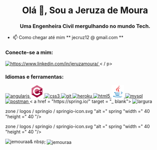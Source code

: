 <h1 align = "center"> Olá 👋, Sou a Jeruza de Moura </h1>
<h3 align = "center"> Uma Engenheira Civil mergulhando no mundo Tech. </h3>

- 📫 Como chegar até mim ** jecruz12 @ gmail.com **

<h3 align = "left"> Conecte-se a mim: </h3>
<p align = "left">
<a href = "https://linkedin.com/in/https://www. linkedin.com/in/jeruzamoura/ "target =" blank "> <img align =" center "src =" https://raw.githubusercontent.com/rahuldkjain/github-profile-readme-generator/neutral-icons/src /images/icons/Social/linked-in-alt.svg "alt =" https://www.linkedin.com/in/jeruzamoura/ "height =" 30 "width =" 40 "/> </a>
< / p>

<h3 align = "left">Idiomas e ferramentas: </h3>
<p align = "left"> <a href="https://angular.io" target="_blank"> <img src = "https://raw.githubusercontent.com/devicons/devicon/master/icons/ angularjs / angularjs-original-wordmark.svg "alt =" angularjs "width =" 40 "height =" 40 "/> </a> <a href =" https://www.w3schools.com/cpp/ "target = "_ blank"> <img src = "https://raw.githubusercontent.com/devicons/devicon/master/icons/cplusplus/cplusplus-original.svg" alt = "cplusplus" width = "40" height = "40 "/> </a> <a href="https://www.w3schools.com/css/" target="_blank"> <img src =" https: //raw.githubusercontent.com / devicons / devicon / master / icons / css3 / css3-original-wordmark.svg "alt =" css3 "width =" 40 "height =" 40 "/> </a> <a href =" https: // git-scm.com/ "target =" _ blank "> <img src =" https://www.vectorlogo.zone/logos/git-scm/git-scm-icon.svg "alt =" git "width =" 40 "height =" 40 "/> </a> <a href="https://heroku.com" target="_blank"> <img src =" https://www.vectorlogo.zone/logos/heroku /heroku-icon.svg "alt =" heroku "width =" 40 "height =" 40 "/> </a> <a href =" https://www.w3.org/html/ "target =" _ em branco "> <img src =" https: //raw.githubusercontent.com / devicons / devicon / master / icons / html5 / html5-original-wordmark.svg "alt =" html5 "width =" 40 "height =" 40 "/> </a> <a href =" https: // www.java.com "target =" _ blank "> <img src =" https://raw.githubusercontent.com/devicons/devicon/master/icons/java/java-original.svg "alt =" java "width = "40" height = "40" /> </a> <a href="https://www.mysql.com/" target="_blank"> <img src = "https://raw.githubusercontent.com /devicons/devicon/master/icons/mysql/mysql-original-wordmark.svg "alt =" mysql "width =" 40 "height =" 40 "/> </a> <a href =" https: // carteiro .com "target ="_blank "> <img src =" https://www.vectorlogo.zone/logos/getpostman/getpostman-icon.svg "alt =" postman "width =" 40 "height =" 40 "/> </a> < a href = "https://spring.io/" target = "_ blank"> <img src = "https://www.vectorlogo.zone/logos/springio/springio-icon.svg" alt = largura da "mola" = "40" altura = "40" /> </a> </p>zone / logos / springio / springio-icon.svg "alt =" spring "width =" 40 "height =" 40 "/> </a> </p>zone / logos / springio / springio-icon.svg "alt =" spring "width =" 40 "height =" 40 "/> </a> </p>

<p> <img align = "left" src = "https://github-readme-stats.vercel.app/api/top-langs?username=jemouraa&show_icons=true&locale=en&layout=compact" alt = "jemouraa" /> </p>

<p> & nbsp; <img align = "center" src = "https://github-readme-stats.vercel.app/api?username=jemouraa&show_icons=true&locale=en" alt = "jemouraa" /> </p>

